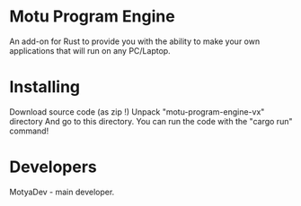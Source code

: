 # Motu Program Engine
An add-on for Rust to provide you with the ability to make your own applications that will run on any PC/Laptop.

# Installing
Download source code (as zip !)
Unpack "motu-program-engine-vx" directory
And go to this directory.
You can run the code with the "cargo run" command!

# Developers
MotyaDev - main developer.
